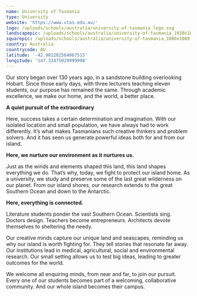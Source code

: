 ```yaml
---
name: University of Tasmania
type: University
website: 'https://www.utas.edu.au/'
logo: /uploads/schools/australia/university-of-tasmania_logo.svg
landscapepic: /uploads/schools/australia/university-of-tasmania_1920x1080.webp
squarepic: /uploads/schools/australia/university-of-tasmania_1080x1080.webp
country: Australia
countrycode: AU
latitude: '-42.901282564067515'
longitude: '147.32475029999998'
---
```


Our story began over 130 years ago, in a sandstone building overlooking Hobart. Since those early days, with three lecturers teaching eleven students, our purpose has remained the same. Through academic excellence, we make our home, and the world, a better place.

**A quiet pursuit of the extraordinary**

Here, success takes a certain determination and imagination. With our isolated location and small population, we have always had to work differently. It’s what makes Tasmanians such creative thinkers and problem solvers. And it has seen us generate powerful ideas both for and from our island.

**Here, we nurture our environment as it nurtures us.**

Just as the winds and elements shaped this land, this land shapes everything we do. That’s why, today, we fight to protect our island home. As a university, we study and preserve some of the last great wilderness on our planet. From our island shores, our research extends to the great Southern Ocean and down to the Antarctic.

**Here, everything is connected.**

Literature students ponder the vast Southern Ocean. Scientists sing. Doctors design. Teachers become entrepreneurs. Architects devote themselves to sheltering the needy.

Our creative minds capture our unique land and seascapes, reminding us why our island is worth fighting for. They tell stories that resonate far away. Our institutions lead in medical, agricultural, social and environmental research. Our small setting allows us to test big ideas, leading to greater outcomes for the world.

We welcome all enquiring minds, from near and far, to join our pursuit. Every one of our students becomes part of a welcoming, collaborative community. And our whole island becomes their campus.
